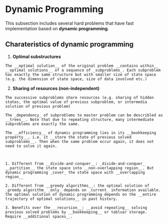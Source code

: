 # Dynamic Programming
This subsection includes several hard problems that have fast implementation based on __dynamic programming__. 

## Charateristics of dynamic programming

  1. __Optimal substructures__
  
    The __optimal solution__ of the original problem __contains within__ __optimal solutions__ of a sequence of _subproblems_. Each subproblem has exactly the same structure but with smaller size of state space (e.g. the dimension of state space, size of data involved etc.)


  2. __Sharing of resources (non-independent)__

    The successive subproblems share resources (e.g. sharing of hidden states, the optimal value of previous subproblem, or intermedia solution of previous problem)

    The _dependency_ of subproblems to master problem can be describled as __trees__. Note that due to repeating structure, many intermediate subproblems are exactly the same. 

    The __efficiency__ of dynamic programming lies in its __bookkeeping property__, i.e. it __store the state of previous solved subproblems__. Then when the same problem occur again, it does not need to solve it again. 



    1. Different from __divide-and-conquer__: _divide-and-conquer_ __partition__ the state space into __non-overlapping region__. But dynamic programming _cover_ the state space with __overlapping region__

    2. Different from __greedy algorithms__: the optimal solution of _greedy algorithm_ _only_ depends on _current_ information available. the optimal solution of dynamic programming depends on the __entire trajectory of optimal solutions__ in past history. 

    3. Benefits over the __recursion__: __avoid repeating__ solving previous solved problems by __bookkeeping__ or tabluar storage. Require __additional spaces__. 